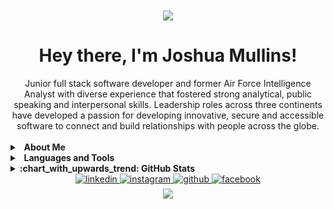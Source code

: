 <div align="center">
<img src="https://media.giphy.com/media/1VHT1fee6ydSasXVOY/giphy.gif" align="center" style="width: 85%" />
</div>
<h1 align="center"></a>Hey there, I'm Joshua Mullins!</h1>
<div align="center">Junior full stack software developer and former Air Force Intelligence Analyst with diverse experience that fostered strong analytical, public speaking and interpersonal skills. Leadership roles across three continents have developed a passion for developing innovative, secure and accessible software to connect and build relationships with people across the globe.</div>
<br>
<details>
  <summary><b>&nbsp;&nbsp;About&nbsp;Me</b></summary>
  <br/>
- Living in Dallas, TX
  <br>
- I know Java, HTML, CSS, Spring, JQuery and Boostrap. Additionally, I am currently learning React.
  <br>
- Ask me about travel, video games, or D&D
<br>
</details>
<details>
  <summary><b>&nbsp;&nbsp;Languages&nbsp;and&nbsp;Tools</b></summary>
  <br/>
  <p align="center"> <a href="https://developer.mozilla.org/en-US/docs/Web/JavaScript" target="_blank" rel="noreferrer"> <img src="https://raw.githubusercontent.com/devicons/devicon/master/icons/javascript/javascript-original.svg" alt="javascript" width="80" height="80"/> </a> <a href="https://www.mysql.com/" target="_blank" rel="noreferrer"> <a href="https://www.w3schools.com/css/" target="_blank" rel="noreferrer"> <img src="https://raw.githubusercontent.com/devicons/devicon/master/icons/css3/css3-original-wordmark.svg" alt="css3" width="80" height="80"/> </a> <a href="https://www.w3.org/html/" target="_blank" rel="noreferrer"> <img src="https://raw.githubusercontent.com/devicons/devicon/master/icons/html5/html5-original-wordmark.svg" alt="html5" width="80" height="80"/> </a> <a href="https://www.java.com" target="_blank" rel="noreferrer"> <img src="https://raw.githubusercontent.com/devicons/devicon/master/icons/java/java-original.svg" alt="java" width="80" height="80"/> </a> <a href="https://spring.io/" target="_blank" rel="noreferrer"> <img src="https://www.vectorlogo.zone/logos/springio/springio-icon.svg" alt="spring" width="80" height="80"/> <img src="https://raw.githubusercontent.com/devicons/devicon/master/icons/mysql/mysql-original-wordmark.svg" alt="mysql" width="80" height="80"/> </a> <a href="https://www.photoshop.com/en" target="_blank" rel="noreferrer"> </a> </a> </p>
  <div align="center"><br>
</div>
</details>
<details>
<summary><b>:chart_with_upwards_trend: GitHub Stats</b></summary><br>
<div align="center"><img src="https://github-readme-stats.vercel.app/api?username=joshua-stephen-mullins&show_icons=true&count_private=true&hide_border=true" align="center" /></div>  
</details>
<div align="center">
<a href="https://linkedin.com/in/joshuamullins" target="_blank">
<img src=https://img.shields.io/badge/linkedin-%231E77B5.svg?&style=for-the-badge&logo=linkedin&logoColor=white alt=linkedin style="margin-bottom: 5px;" />
</a>
<a href="https://instagram.com/mrjoshuamullins" target="_blank">
<img src=https://img.shields.io/badge/instagram-%23000000.svg?&style=for-the-badge&logo=instagram&logoColor=white alt=instagram style="margin-bottom: 5px;" />
</a>
<a href="https://github.com/joshua-stephen-mullins" target="_blank">
<img src=https://img.shields.io/badge/github-%2324292e.svg?&style=for-the-badge&logo=github&logoColor=white alt=github style="margin-bottom: 5px;" />
</a>
<a href="https://www.facebook.com/joshmu11ins" target="_blank">
<img src=https://img.shields.io/badge/facebook-%232E87FB.svg?&style=for-the-badge&logo=facebook&logoColor=white alt=facebook style="margin-bottom: 5px;" />
</a>  
</div>
<div align="center">
<img src="https://komarev.com/ghpvc/?username=joshua-stephen-mullins&&style=flat-square" align="center" />
</div>  
<div align="center"></div>
<br />
